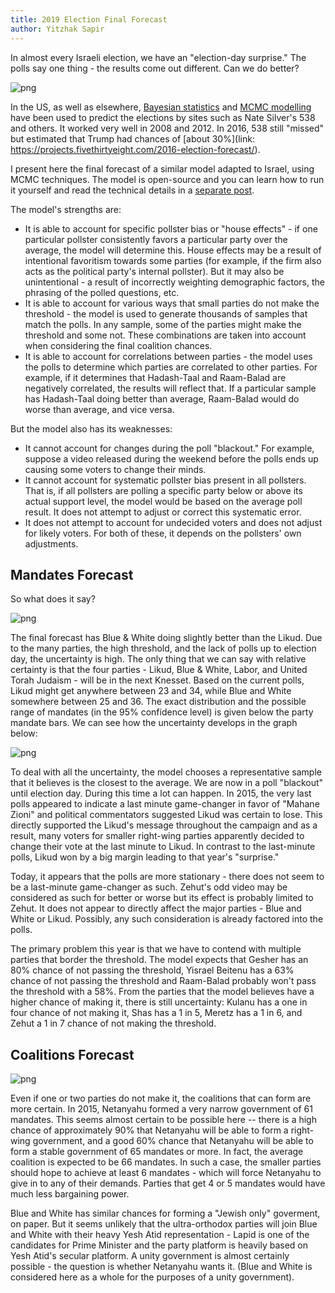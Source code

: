 ```yaml
---
title: 2019 Election Final Forecast
author: Yitzhak Sapir
---
```

In almost every Israeli election, we have an "election-day surprise." The polls say one thing - the results come out different. Can we do better?

![png](/images/2019-04-07-2019-Election-Final-Forecast/2019-04-07-2019-Election-Final-Forecast-mandates-english.png)
<!--more-->

In the US, as well as elsewhere, [Bayesian statistics](https://en.wikipedia.org/wiki/Bayesian_statistics) and [MCMC modelling](https://en.wikipedia.org/wiki/Markov_chain_Monte_Carlo) have been used to predict the elections by sites such as Nate Silver's 538 and others. It worked very well in 2008 and 2012. In 2016, 538 still "missed" but estimated that Trump had chances of [about 30%](link: https://projects.fivethirtyeight.com/2016-election-forecast/).

I present here the final forecast of a similar model adapted to Israel, using MCMC techniques. The model is open-source and you can learn how to run it yourself and read the technical details in a [separate post](/2019/04/07/Forecasting-the-Israeli-Elections-using-pymc3.html).

The model's strengths are:

* It is able to account for specific pollster bias or "house effects" - if one particular pollster consistently favors a particular party over the average, the model will determine this. House effects may be a result of intentional favoritism towards some parties (for example, if the firm also acts as the political party's internal pollster). But it may also be unintentional - a result of incorrectly weighting demographic factors, the phrasing of the polled questions, etc.
* It is able to account for various ways that small parties do not make the threshold - the model is used to generate thousands of samples that match the polls. In any sample, some of the parties might make the threshold and some not. These combinations are taken into account when considering the final coalition chances.
* It is able to account for correlations between parties - the model uses the polls to determine which parties are correlated to other parties. For example, if it determines that Hadash-Taal and Raam-Balad are negatively correlated, the results will reflect that. If a particular sample has Hadash-Taal doing better than average, Raam-Balad would do worse than average, and vice versa.

But the model also has its weaknesses:
* It cannot account for changes during the poll "blackout." For example, suppose a video released during the weekend before the polls ends up causing some voters to change their minds.
* It cannot account for systematic pollster bias present in all pollsters. That is, if all pollsters are polling a specific party below or above its actual support level, the model would be based on the average poll result. It does not attempt to adjust or correct this systematic error.
* It does not attempt to account for undecided voters and does not adjust for likely voters. For both of these, it depends on the pollsters' own adjustments.

## Mandates Forecast

So what does it say?

![png](/images/2019-04-07-2019-Election-Final-Forecast/2019-04-07-2019-Election-Final-Forecast-mandates-english.png)

The final forecast has Blue & White doing slightly better than the Likud. Due to the many parties, the high threshold, and the lack of polls up to election day, the uncertainty is high. The only thing that we can say with relative certainty is that the four parties - Likud, Blue & White, Labor, and United Torah Judaism - will be in the next Knesset. Based on the current polls, Likud might get anywhere between 23 and 34, while Blue and White somewhere between 25 and 36. The exact distribution and the possible range of mandates (in the 95% confidence level) is given below the party mandate bars. We can see how the uncertainty develops in the graph below:

![png](/images/2019-04-07-2019-Election-Final-Forecast/2019-04-07-2019-Election-Final-Forecast-parties-english.png)

To deal with all the uncertainty, the model chooses a representative sample that it believes is the closest to the average. We are now in a poll "blackout" until election day. During this time a lot can happen. In 2015, the very last polls appeared to indicate a last minute game-changer in favor of "Mahane Zioni" and political commentators suggested Likud was certain to lose. This directly supported the Likud's message throughout the campaign and as a result, many voters for smaller right-wing parties apparently decided to change their vote at the last minute to Likud. In contrast to the last-minute polls, Likud won by a big margin leading to that year's "surprise."

Today, it appears that the polls are more stationary - there does not seem to be a last-minute game-changer as such. Zehut's odd video may be considered as such for better or worse but its effect is probably limited to Zehut. It does not appear to directly affect the major parties - Blue and White or Likud. Possibly, any such consideration is already factored into the polls. 

The primary problem this year is that we have to contend with multiple parties that border the threshold. The model expects that Gesher has an 80% chance of not passing the threshold, Yisrael Beitenu has a 63% chance of not passing the threshold and Raam-Balad probably won't pass the threshold with a 58%. From the parties that the model believes have a higher chance of making it, there is still uncertainty: Kulanu has a one in four chance of not making it, Shas has a 1 in 5, Meretz has a 1 in 6, and Zehut a 1 in 7 chance of not making the threshold.

## Coalitions Forecast

![png](/images/2019-04-07-2019-Election-Final-Forecast/2019-04-07-2019-Election-Final-Forecast-coalitions-english.png)

Even if one or two parties do not make it, the coalitions that can form are more certain. In 2015, Netanyahu formed a very narrow government of 61 mandates. This seems almost certain to be possible here -- there is a high chance of approximately 90% that Netanyahu will be able to form a right-wing government, and a good 60% chance that Netanyahu will be able to form a stable government of 65 mandates or more. In fact, the average coalition is expected to be 66 mandates. In such a case, the smaller parties should hope to achieve at least 6 mandates - which will force Netanyahu to give in to any of their demands. Parties that get 4 or 5 mandates would have much less bargaining power.

Blue and White has similar chances for forming a "Jewish only" goverment, on paper. But it seems unlikely that the ultra-orthodox parties will join Blue and White with their heavy Yesh Atid representation - Lapid is one of the candidates for Prime Minister and the party platform is heavily based on Yesh Atid's secular platform. A unity government is almost certainly possible - the question is whether Netanyahu wants it. (Blue and White is considered here as a whole for the purposes of a unity government).
